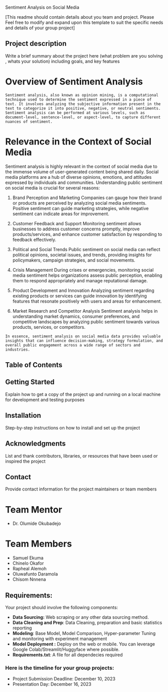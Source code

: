 Sentiment Analysis on Social Media

[This readme should contain details about you team and project. Please Feel free to modify and expand upon this template to suit the specific needs and details of your group project]

## Project description 
Write a brief summary about the project here (what problem are you solving , whats your solution) including goals, and key features

# Overview of Sentiment Analysis

```Sentiment analysis, also known as opinion mining, is a computational technique used to determine the sentiment expressed in a piece of text. It involves analyzing the subjective information present in the text to categorize it into positive, negative, or neutral sentiments. Sentiment analysis can be performed at various levels, such as document-level, sentence-level, or aspect-level, to capture different nuances of sentiment.```

# Relevance in the Context of Social Media
Sentiment analysis is highly relevant in the context of social media due to the immense volume of user-generated content being shared daily. Social media platforms are a hub of diverse opinions, emotions, and attitudes expressed by individuals and communities. Understanding public sentiment on social media is crucial for several reasons:

1. Brand Perception and Marketing
   Companies can gauge how their brand or products are perceived by analyzing social media sentiments. Positive sentiment can guide marketing strategies, while negative sentiment can indicate areas for improvement.

2. Customer Feedback and Support
   Monitoring sentiment allows businesses to address customer concerns promptly, improve products/services, and enhance customer satisfaction by responding to feedback effectively.

3. Political and Social Trends
    Public sentiment on social media can reflect political opinions, societal issues, and trends, providing insights for policymakers, campaign strategies, and social movements.

4. Crisis Management
   During crises or emergencies, monitoring social media sentiment helps organizations assess public perception, enabling them to respond appropriately and manage reputational damage.

5. Product Development and Innovation
   Analyzing sentiment regarding existing products or services can guide innovation by identifying features that resonate positively with users and areas for enhancement.

6. Market Research and Competitor Analysis
   Sentiment analysis helps in understanding market dynamics, consumer preferences, and competitive landscapes by analyzing public sentiment towards various products, services, or competitors.

```In essence, sentiment analysis on social media data provides valuable insights that can influence decision-making, strategy formulation, and overall public engagement across a wide range of sectors and industries.```


## Table of Contents

## Getting Started 
Explain how to get a copy of the project up and running on a local machine for development and testing purposes

## Installation
Step-by-step instructions on how to install and set up the project

## Acknowledgments
List and thank contributors, libraries, or resources that have been used or inspired the project

## Contact
Provide contact information for the project maintainers or team members

# Team Mentor
-	Dr. Olumide Okubadejo

# Team Members
-	Samuel Ekuma
-	Chinelo Okafor
-	Rapheal Alemoh
-	Oluwafunto Daramola
-	Chisom Nnnena


## Requirements:
Your project should involve the following components:
- **Data Sourcing:** Web scraping or any other data sourcing method.
- **Data Cleaning and Prep**: Data Cleaning, preparation and basic statistics reporting
- **Modeling**: Base Model, Model Comparison, Hyper-parameter Tuning and monitoring with experiment management
- **Model Deployment :** Deploy on the web or mobile. You can leverage Google Colab/Streamlit/Huggyface where possible.
- **Requirements.txt**: A file for all dependecies required

### Here is the timeline for your group projects:
- Project Submission Deadline: December 10, 2023
- Presentation Day: December 16, 2023
